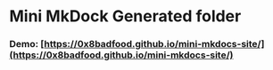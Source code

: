# Mini MkDock Generated folder

### Demo: [https://0x8badfood.github.io/mini-mkdocs-site/](https://0x8badfood.github.io/mini-mkdocs-site/)

